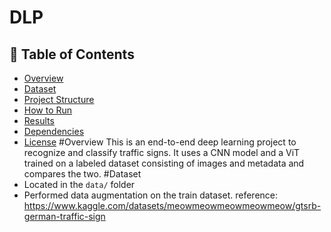 # DLP
## 📑 Table of Contents
- [Overview](#overview)
- [Dataset](#dataset)
- [Project Structure](#project-structure)
- [How to Run](#how-to-run)
- [Results](#results)
- [Dependencies](#dependencies)
- [License](#license)
#Overview
This is an end-to-end deep learning project to recognize and classify traffic signs. It uses a CNN model and a ViT trained on a labeled dataset consisting of images and metadata and compares the two.
#Dataset
- Located in the `data/` folder
- Performed data augmentation on the train dataset.
reference: https://www.kaggle.com/datasets/meowmeowmeowmeowmeow/gtsrb-german-traffic-sign
